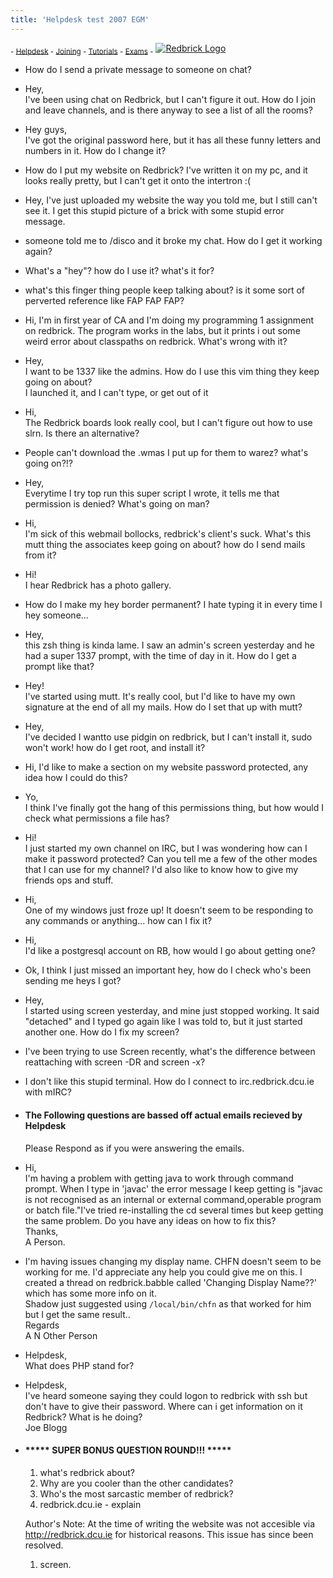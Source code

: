 ```yaml
---
title: 'Helpdesk test 2007 EGM'
---
```


 <sub> - [Helpdesk](../../) - [Joining](../../joining) - [Tutorials](../../tutorials) - [Exams](../../exams) -</sub>
[![Redbrick Logo](../../images/redbrick_logo.png)](../../ "Redbrick Homepage")

*   How do I send a private message to someone on chat?
*   Hey,  
    I've been using chat on Redbrick, but I can't figure it out. How do I join and leave channels, and is there anyway to see a list of all the rooms?
*   Hey guys,  
    I've got the original password here, but it has all these funny letters and numbers in it. How do I change it?
*   How do I put my website on Redbrick? I've written it on my pc, and it looks really pretty, but I can't get it onto the intertron :(
*   Hey, I've just uploaded my website the way you told me, but I still can't see it. I get this stupid picture of a brick with some stupid error message.
*   someone told me to /disco and it broke my chat. How do I get it working again?
*   What's a "hey"? how do I use it? what's it for?
*   what's this finger thing people keep talking about? is it some sort of perverted reference like FAP FAP FAP?
*   Hi, I'm in first year of CA and I'm doing my programming 1 assignment on redbrick. The program works in the labs, but it prints i out some weird error about classpaths on redbrick. What's wrong with it?
*   Hey,  
    I want to be 1337 like the admins. How do I use this vim thing they keep going on about?  
    I launched it, and I can't type, or get out of it
*   Hi,  
    The Redbrick boards look really cool, but I can't figure out how to use slrn. Is there an alternative?
*   People can't download the .wmas I put up for them to warez? what's going on?!?
*   Hey,  
    Everytime I try top run this super script I wrote, it tells me that permission is denied? What's going on man?
*   Hi,  
    I'm sick of this webmail bollocks, redbrick's client's suck. What's this mutt thing the associates keep going on about? how do I send mails from it?
*   Hi!  
    I hear Redbrick has a photo gallery.
*   How do I make my hey border permanent? I hate typing it in every time I hey someone...
*   Hey,  
    this zsh thing is kinda lame. I saw an admin's screen yesterday and he had a super 1337 prompt, with the time of day in it. How do I get a prompt like that?
*   Hey!  
    I've started using mutt. It's really cool, but I'd like to have my own signature at the end of all my mails. How do I set that up with mutt?
*   Hey,  
    I've decided I wantto use pidgin on redbrick, but I can't install it, sudo won't work! how do I get root, and install it?
*   Hi, I'd like to make a section on my website password protected, any idea how I could do this?
*   Yo,  
    I think I've finally got the hang of this permissions thing, but how would I check what permissions a file has?
*   Hi!  
    I just started my own channel on IRC, but I was wondering how can I make it password protected? Can you tell me a few of the other modes that I can use for my channel? I'd also like to know how to give my friends ops and stuff.
*   Hi,  
    One of my windows just froze up! It doesn't seem to be responding to any commands or anything... how can I fix it?
*   Hi,  
    I'd like a postgresql account on RB, how would I go about getting one?
*   Ok, I think I just missed an important hey, how do I check who's been sending me heys I got?
*   Hey,  
    I started using screen yesterday, and mine just stopped working. It said "detached" and I typed go again like I was told to, but it just started another one. How do I fix my screen?
*   I've been trying to use Screen recently, what's the difference between reattaching with screen -DR and screen -x?
*   I don't like this stupid terminal. How do I connect to irc.redbrick.dcu.ie with mIRC?
*   #### The Following questions are bassed off actual emails recieved by Helpdesk  
    Please Respond as if you were answering the emails.

*   Hi,  
    I'm having a problem with getting java to work through command prompt. When I type in 'javac' the error message I keep getting is "javac is not recognised as an internal or external command,operable program or batch file."I've tried re-installing the cd several times but keep getting the same problem. Do you have any ideas on how to fix this?  
    Thanks,  
    A Person.
*   I'm having issues changing my display name. CHFN doesn't seem to be working for me. I'd appreciate any help you could give me on this. I created a thread on redbrick.babble called 'Changing Display Name??' which has some more info on it.  
    Shadow just suggested using `/local/bin/chfn` as that worked for him but I get the same result..  
    Regards  
    A N Other Person
*   Helpdesk,  
    What does PHP stand for?
*   Helpdesk,  
    I've heard someone saying they could logon to redbrick with ssh but don't have to give their password. Where can i get information on it Redbrick? What is he doing?  
    Joe Blogg
*   #### ***** SUPER BONUS QUESTION ROUND!!! *****

    1.  what's redbrick about?
    2.  Why are you cooler than the other candidates?
    3.  Who's the most sarcastic member of redbrick?
    4.  redbrick.dcu.ie - explain

    Author's Note: At the time of writing the website was not accesible via http://redbrick.dcu.ie for historical reasons. This issue has since been resolved.

    1.  screen.